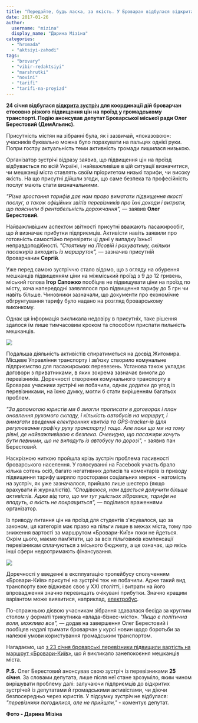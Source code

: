 ```yaml
---
title: "Передайте, будь ласка, за якість. У Броварах відбулася відкрита зустріч із приводу тарифів на проїзд"
date: 2017-01-26
author: 
  username: "mizina"
  display_name: "Дарина Мізіна"
categories: 
  - "hromada"
  - "aktsiyi-zahodi"
tags: 
  - "brovary"
  - "vibir-redaktsiyi"
  - "marshrutki"
  - "novini"
  - "tarifi"
  - "tarifi-na-proyizd"
---
```


**24 січня відбулася [відкрита зустріч](https://mpz.brovary.org/taryfy-na-marshrutky-sogodni-vidbudetsya-vidkryta-zustrich-dlya-koordynatsiyi-dij/) для координації дій броварчан стосовно різкого підвищення цін на проїзд у громадському транспорті. Подію анонсував депутат Броварської міської ради Олег Берестовий (ДемАльянс).**

Присутність містян на зібранні була, як і зазвичай, «показовою»: учасників буквально можна було порахувати на пальцях однієї руки. Попри гостру актуальність теми активність громади лишилася низькою.

Організатор зустрічі відразу заявив, що підвищення цін на проїзд відбувається по всій Україні, і найважливіше в цій ситуації визначитися, чи мешканці міста ставлять своїм пріоритетом низькі тарифи, чи високу якість. На що присутні дійшли згоди, що саме безпека та професійність послуг мають стати визначальними.

_"Різке зростання тарифів дає нам право вимагати підвищення якості послуг, а також офіційних звітів перевізників про їхні доходи і витрати, що пояснили б рентабельність дорожчання",_ — заявив **Олег Берестовий**.

Найважливішим аспектом звітності присутні вважають пасажирообіг, що й визначає прибутки підприємців. Активісти навіть заявили про готовність самостійно перевіряти ці дані у випадку їхньої неправдоподібності. _"Стоятиму на Лісовій і рахуватиму, скільки пасажирів виходить із маршруток", —_ зазначив присутній броварчанин **Сергій**_._

Уже перед самою зустріччю стало відомо, що з огляду на обурення мешканців підвищенням ціни на міжміський проїзд з 9 до 12 гривень, міський голова **Ігор Сапожко** пообіцяв не підвищувати ціни на проїзд по місту, хоча напередодні заявлялося про підвищення тарифу до 5 грн чи навіть більше. Чиновники зазначали, що документи про економічне обгрунтування тарифу було надано на розгляд броварському виконкому.

Однак ця інформація викликала недовіру в присутніх, таке рішення здалося їм лише тимчасовим кроком та способом приспати пильність мешканців.

![](https://mpz.brovary.org/wp-content/uploads/2017/01/zustrich_berestovyj_taryfy_proyizd-1.jpg)

Подальша діяльність активістів спиратиметься на досвід Житомира. Місцеве Управління транспорту і зв’язку створило комунальне підприємство для пасажирських перевезень. Установа також укладає договори з приватниками, в яких зокрема зазначає вимоги до перевізників. Доречності створення комунального транспорту в Броварах учасники зустрічі не побачили, однак додатки до угод із перевізниками, на їхню думку, могли б стати вирішенням багатьох проблем.

_"За допомогою юристів ми б змогли прописати в договорах і план оновлення рухомого складу, і кількість автобусів на маршрут, і вимагати введення електронних квитків та GPS-tracker-ів (для регулювання графіку руху транспорту) тощо. Але поки що ми на тому рівні, де найважливішою є безпека. Очевидно, що пасажири хочуть бути певними, що не випадуть із автобусу по дорозі",_ - заявив пан Берестовий.

Наскрізною ниткою пройшла крізь зустріч проблема пасивності броварського населення. У голосуванні на Facebook участь брало кілька сотень осіб, багато негативних дописів та коментарів із приводу підвищення тарифу ширяло просторами соціальних мереж - натомість на зустріч, як уже зазначалося, прийшло лише шестеро (якщо врахувати й журналістів). _"Сподіваюся, нам вдасться долучити більше активістів. Адже від того, що ми тут ушістьох зібралися, тарифи не впадуть, а якість не покращиться",_ — поділився враженнями організатор.

Із приводу питання цін на проїзд для студентів з'ясувалося, що за законом, ця категорія має право на пільги лише в межах міста, тому про зниження вартості за маршрутом «Бровари-Київ» поки не йдеться. Окрім цього, маємо пам’ятати, що за всіх пільговиків компенсації перевізникам сплачуються з міського бюджету, а це означає, що якісь інші сфери недоотримають фінансування.

![](https://mpz.brovary.org/wp-content/uploads/2017/01/zustrich_berestovyj_taryfy_proyizd-6.jpg)

Доречності у введенні в експлуатацію тролейбусу сполученням «Бровари-Київ» присутні на зустрічі теж не побачили. Адже такий вид транспорту вже відживає своє у ХХІ столітті, і витрати на його впровадження значно перевищать очікувані прибутки. Значно кращим варіантом може виявитися, наприклад, [електробус](https://uk.wikipedia.org/wiki/%D0%95%D0%BB%D0%B5%D0%BA%D1%82%D1%80%D0%BE%D0%B1%D1%83%D1%81).

По-спражньою дієвою учасникам зібрання здавалася бесіда за круглим столом у форматі трикутника «влада-бізнес-місто». _"Якщо є політична воля, можливо все",_ — додав на завершення Олег Берестовий і пообіцяв надалі тримати броварчан у курсі новин щодо боротьби за належні умови користування громадським транспортом.

Нагадаємо, що [з 23 січня броварські перевізники підвищили вартість на маршрут «Бровари-Київ»](https://mpz.brovary.org/proyizd-kyyeva-12-grn-brovaram-pidgotuvatysya/), що й викликало занепокоєння мешканців міста.

**P.S.** Олег Берестовий анонсував свою зустріч із перевізниками **25 січня**. За словами депутата, лише після неї стане зрозуміло, яким чином вирішувати проблему далі: залучаючи підприємців до відкритих зустрічей із депутатами й громадськими активістами, чи діючи безпосередньо через юристів. У підсумку зустріч не відбулася: _"перевізники погодилися, але не прийшли,"_ - коментує депутат.

**Фото - Дарина Мізіна**
